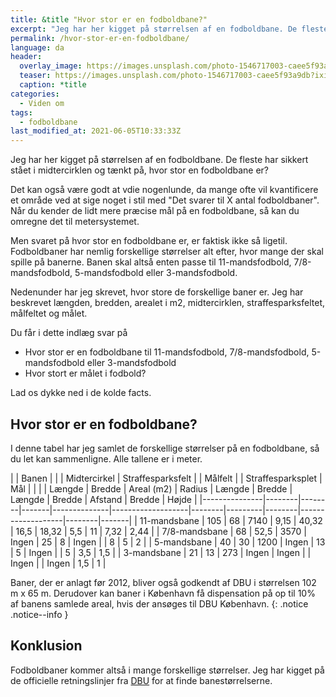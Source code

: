 ```yaml
---
title: &title "Hvor stor er en fodboldbane?"
excerpt: "Jeg har her kigget på størrelsen af en fodboldbane. De fleste har sikkert stået i midtercirklen og tænkt på, hvor stor en fodboldbane er? Her får du svaret!"
permalink: /hvor-stor-er-en-fodboldbane/
language: da
header:
  overlay_image: https://images.unsplash.com/photo-1546717003-caee5f93a9db?ixid=MnwxMjA3fDB8MHxwaG90by1wYWdlfHx8fGVufDB8fHx8&ixlib=rb-1.2.1&auto=format&fit=crop&w=1900&q=80
  teaser: https://images.unsplash.com/photo-1546717003-caee5f93a9db?ixid=MnwxMjA3fDB8MHxwaG90by1wYWdlfHx8fGVufDB8fHx8&ixlib=rb-1.2.1&auto=format&fit=crop&w=400&q=80
  caption: *title
categories:
  - Viden om
tags:
  - fodboldbane
last_modified_at: 2021-06-05T10:33:33Z
---
```


Jeg har her kigget på størrelsen af en fodboldbane. De fleste har sikkert stået i midtercirklen og tænkt på, hvor stor en fodboldbane er?

Det kan også være godt at vdie nogenlunde, da mange ofte vil kvantificere et område ved at sige noget i stil med "Det svarer til X antal fodboldbaner". Når du kender de lidt mere præcise mål på en fodboldbane, så kan du omregne det til metersystemet.

Men svaret på hvor stor en fodboldbane er, er faktisk ikke så ligetil. Fodboldbaner har nemlig forskellige størrelser alt efter, hvor mange der skal spille på banerne. Banen skal altså enten passe til 11-mandsfodbold, 7/8-mandsfodbold, 5-mandsfodbold eller 3-mandsfodbold.

Nedenunder har jeg skrevet, hvor store de forskellige baner er. Jeg har beskrevet længden, bredden, arealet i m2, midtercirklen, straffesparksfeltet, målfeltet og målet.

Du får i dette indlæg svar på

- Hvor stor er en fodboldbane til 11-mandsfodbold, 7/8-mandsfodbold, 5-mandsfodbold eller 3-mandsfodbold
- Hvor stort er målet i fodbold?

Lad os dykke ned i de kolde facts.

## Hvor stor er en fodboldbane?

I denne tabel har jeg samlet de forskellige størrelser på en fodboldbane, så du let kan sammenligne. Alle tallene er i meter.

|               | Banen  |        |       | Midtercirkel | Straffesparksfelt |        | Målfelt |        | Straffesparksplet | Mål    |       |
|               | Længde | Bredde | Areal (m2) | Radius       | Længde            | Bredde | Længde  | Bredde | Afstand           | Bredde | Højde |
|---------------|--------|--------|-------|--------------|-------------------|--------|---------|--------|-------------------|--------|-------|
| 11-mandsbane  | 105    | 68     | 7140  | 9,15         | 40,32             | 16,5   | 18,32   | 5,5    | 11                | 7,32   | 2,44  |
| 7/8-mandsbane | 68     | 52,5   | 3570  | Ingen        | 25                | 8      | Ingen   |        | 8                 | 5      | 2     |
| 5-mandsbane   | 40     | 30     | 1200  | Ingen        | 13                | 5      | Ingen   |        | 5                 | 3,5    | 1,5   |
| 3-mandsbane   | 21     | 13     | 273   | Ingen        | Ingen             |        | Ingen   |        | Ingen             | 1,5    | 1     |

Baner, der er anlagt før 2012, bliver også godkendt af DBU i størrelsen 102 m x 65 m. Derudover kan baner i København få dispensation på op til 10% af banens samlede areal, hvis der ansøges til DBU København.
{: .notice .notice--info }

## Konklusion

Fodboldbaner kommer altså i mange forskellige størrelser. Jeg har kigget på de officielle retningslinjer fra [DBU](https://www.dbu.dk/turneringer-og-resultater/kampe-og-baner/banestoerrelser/) for at finde banestørrelserne.
